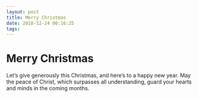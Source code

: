 ```yaml
---
layout: post
title: Merry Christmas 
date: 2018-12-24 06:16:25
tags:
---
```


# Merry Christmas

Let’s give generously this Christmas, and here’s to a happy new year. May the peace of Christ, which surpasses all understanding, guard your hearts and minds in the coming months. 

